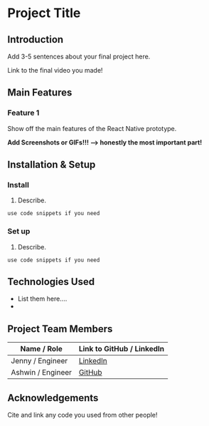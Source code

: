 # Project Title

## Introduction

Add 3-5 sentences about your final project here. 

Link to the final video you made!

## Main Features

### Feature 1 
Show off the main features of the React Native prototype.

**Add Screenshots or GIFs!!! —> honestly the most important part!**


## Installation & Setup

### Install
1. Describe. 

```
use code snippets if you need
```

### Set up
1. Describe. 

```
use code snippets if you need
```

## Technologies Used

* List them here.... 
* 

## Project Team Members 

| Name / Role      | Link to GitHub / LinkedIn |
| ----------- | ----------- |
| Jenny  / Engineer    | [LinkedIn](https://www.youtube.com/watch?v=dQw4w9WgXcQ)       |
| Ashwin / Engineer   | [GitHub](https://www.youtube.com/watch?v=dQw4w9WgXcQ)        |


##  Acknowledgements

Cite and link any code you used from other people!
